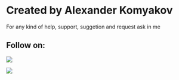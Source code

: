 # Created by Alexander Komyakov
For any kind of help, support, suggetion and request ask in me
## Follow on:
<p align="left">
<a href="https://github.com/Alexander-Komyakov"><img src="https://img.shields.io/badge/GitHub-Follow%20on%20GitHub-inactive.svg?logo=github"></a>
</p><p align="left">
<a href="https://vk.com/shurikkomyakov"><img src="https://img.shields.io/badge/VK-Follow%20on%20Vkontakte-blue?logo=vk&logoColor=white"></a>
</p><p align="left">

